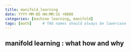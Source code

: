 ```yaml
---
title: manifold_learning
date: YYYY-MM-DD HH:MM:SS +0800
categories: [machine learning, manifold]
tags: [math]     # TAG names should always be lowercase
---
```

## manifold learning : what how and why
